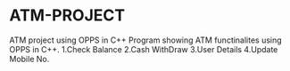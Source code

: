 # ATM-PROJECT
ATM project using OPPS in C++
Program showing ATM functinalites using OPPS in C++.
1.Check Balance
2.Cash WithDraw
3.User Details
4.Update Mobile No.

